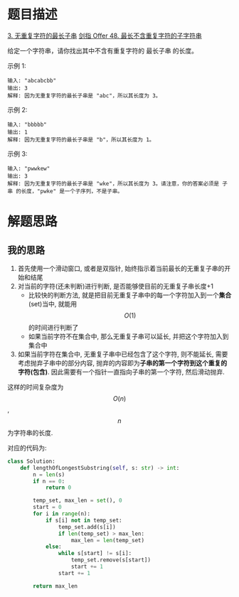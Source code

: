 # 题目描述

[3. 无重复字符的最长子串](https://leetcode-cn.com/problems/longest-substring-without-repeating-characters/)
[剑指 Offer 48. 最长不含重复字符的子字符串](https://leetcode-cn.com/problems/zui-chang-bu-han-zhong-fu-zi-fu-de-zi-zi-fu-chuan-lcof/)

给定一个字符串，请你找出其中不含有重复字符的 最长子串 的长度。

示例 1:

```
输入: "abcabcbb"
输出: 3
解释: 因为无重复字符的最长子串是 "abc"，所以其长度为 3。
```

示例 2:

```
输入: "bbbbb"
输出: 1
解释: 因为无重复字符的最长子串是 "b"，所以其长度为 1。
```

示例 3:

```
输入: "pwwkew"
输出: 3
解释: 因为无重复字符的最长子串是 "wke"，所以其长度为 3。请注意，你的答案必须是 子串 的长度，"pwke" 是一个子序列，不是子串。
```

# 解题思路

## 我的思路

1. 首先使用一个滑动窗口, 或者是双指针, 始终指示着当前最长的无重复子串的开始和结尾
2. 对当前的字符(还未判断)进行判断, 是否能够使目前的无重复子串长度+1
    - 比较快的判断方法, 就是把目前无重复子串中的每一个字符加入到一个**集合**(set)当中, 就能用$$O(1)$$的时间进行判断了
    - 如果当前字符不在集合中, 那么无重复子串可以延长, 并把这个字符加入到集合中
3. 如果当前字符在集合中, 无重复子串中已经包含了这个字符, 则不能延长, 需要考虑抛弃子串中的部分内容, 抛弃的内容即为**子串的第一个字符到这个重复的字符(包含)**. 因此需要有一个指针一直指向子串的第一个字符, 然后滑动抛弃.

这样的时间复杂度为$$O(n)$$, $$n$$为字符串的长度.

对应的代码为:

```python
class Solution:
    def lengthOfLongestSubstring(self, s: str) -> int:
        n = len(s)
        if n == 0:
            return 0

        temp_set, max_len = set(), 0
        start = 0
        for i in range(n):
            if s[i] not in temp_set:
                temp_set.add(s[i])
                if len(temp_set) > max_len:
                    max_len = len(temp_set)
            else:
                while s[start] != s[i]:
                    temp_set.remove(s[start])
                    start += 1
                start += 1

        return max_len
```
